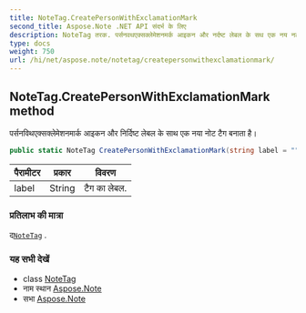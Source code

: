 ```yaml
---
title: NoteTag.CreatePersonWithExclamationMark
second_title: Aspose.Note .NET API संदर्भ के लिए
description: NoteTag तरक. पर्सनवथएक्सक्लेमेशनमर्क आइकन और नर्दष्ट लेबल के सथ एक नय नट टैग बनत है
type: docs
weight: 750
url: /hi/net/aspose.note/notetag/createpersonwithexclamationmark/
---
```

## NoteTag.CreatePersonWithExclamationMark method

पर्सनविथएक्सक्लेमेशनमार्क आइकन और निर्दिष्ट लेबल के साथ एक नया नोट टैग बनाता है।

```csharp
public static NoteTag CreatePersonWithExclamationMark(string label = "")
```

| पैरामीटर | प्रकार | विवरण |
| --- | --- | --- |
| label | String | टैग का लेबल. |

### प्रतिलाभ की मात्रा

द[`NoteTag`](../) .

### यह सभी देखें

* class [NoteTag](../)
* नाम स्थान [Aspose.Note](../../notetag/)
* सभा [Aspose.Note](../../../)


